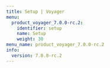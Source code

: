```yaml
---
title: Setup | Voyager
menu:
  product_voyager_7.0.0-rc.2:
    identifier: setup
    name: Setup
    weight: 30
menu_name: product_voyager_7.0.0-rc.2
info:
  version: 7.0.0-rc.2
---
```


